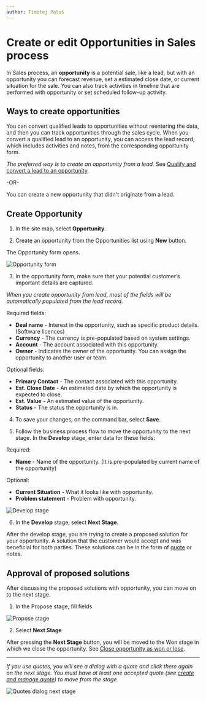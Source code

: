 ```yaml
---
author: Timotej Paluš
---
```


# Create or edit Opportunities in Sales process

In Sales process, an **opportunity** is a potential sale, like a lead, but with an opportunity you can forecast revenue, set a estimated close date, or current situation for the sale. You can also track activities in timeline that are performed with opportunity or set scheduled follow-up activity.


## Ways to create opportunities

You can convert qualified leads to opportunities without reentering the data, and then you can track opportunities through the sales cycle. When you convert a qualified lead to an opportunity, you can access the lead record, which includes activities and notes, from the corresponding opportunity form.

_The preferred way is to create an opportunity from a lead._ See [Qualify and convert a lead to an opportunity](/en/user-guide/model-driven-apps/business-process/sales/create-and-manage-lead/#heading2).

-OR-

You can create a new opportunity that didn't originate from a lead.

## Create Opportunity

1) In the site map, select **Opportunity**.

2) Create an opportunity from the Opportunities list using **New** button.

The Opportunity form opens.

![Opportunity form](/.attachments/ModelDrivenAppUserGuide/opportunityForm.png)

3) In the opportunity form, make sure that your potential customer’s important details are captured.

_When you create opportunity from lead, most of the fields will be automatically populated from the lead record._

Required fields:

* **Deal name** - Interest in the opportunity, such as specific product details. (Software licences)
* **Currency** - The currency is pre-populated based on system settings.
* **Account** - The account associated with this opportunity.
* **Owner** - Indicates the owner of the opportunity. You can assign the opportunity to another user or team.

Optional fields:

* **Primary Contact** - The contact associated with this opportunity.
* **Est. Close Date** - An estimated date by which the opportunity is expected to close.
* **Est. Value** - An estimated value of the opportunity.
* **Status** - The status the opportunity is in.

4) To save your changes, on the command bar, select **Save**.

5) Follow the business process flow to move the opportunity to the next stage. In the **Develop** stage, enter data for these fields:

Required:

* **Name** - Name of the opportunity. (It is pre-populated by current name of the opportunity)

Optional:

* **Current Situation** - What it looks like with opportunity.
* **Problem statement** - Problem with opportunity.

![Develop stage](/.attachments/ModelDrivenAppUserGuide/developStage.png)

6) In the **Develop** stage, select **Next Stage**.

After the develop stage, you are trying to create a proposed solution for your opportunity. A solution that the customer would accept and was beneficial for both parties. These solutions can be in the form of [quote](/en/user-guide/model-driven-apps/business-process/sales/create-or-edit-quote/) or notes.

## Approval of proposed solutions
After discussing the proposed solutions with opportunity, you can move on to the next stage.

1) In the Propose stage, fill fields

![Propose stage](/.attachments/ModelDrivenAppUserGuide/fillInProposedStage.png)

2) Select **Next Stage**

After pressing the **Next Stage** button, you will be moved to the Won stage in which we close the opportunity. See [Close opportunity as won or lose](/en/user-guide/model-driven-apps/business-process/sales/close-opportunity/).

---
_If you use quotes, you will see a dialog with a quote and click there again on the next stage. You must have at least one accepted quote (see [create and manage quote](/en/user-guide/model-driven-apps/business-process/sales/create-and-manage-quote/)) to move from the stage._

![Quotes dialog next stage](/.attachments/ModelDrivenAppUserGuide/quoteDialogNextStage.png)




